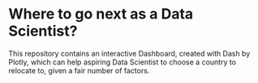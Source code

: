 # Where to go next as a Data Scientist?

This repository contains an interactive Dashboard, created with Dash by Plotly, which can help aspiring Data Scientist to choose a country to relocate to, given a fair number of factors.
